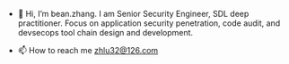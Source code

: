 - 👋 Hi, I’m bean.zhang. I am Senior Security Engineer, SDL deep practitioner. Focus on application security penetration, code audit, and devsecops tool chain design and development.

- 📫 How to reach me zhlu32@126.com

<!---
zhlu32/zhlu32 is a ✨ special ✨ repository because its `README.md` (this file) appears on your GitHub profile.
You can click the Preview link to take a look at your changes.
--->
